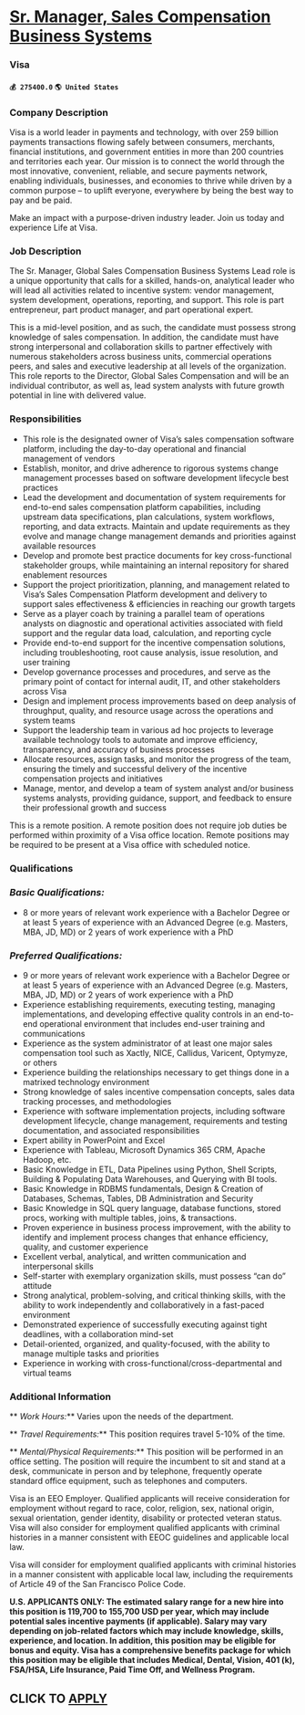 # [Sr. Manager, Sales Compensation Business Systems](https://www.remotewlb.com/apply/sr-manager-sales-compensation-business-systems-80916)  
### Visa  
#### `💰 275400.0` `🌎 United States`  

### Company Description

Visa is a world leader in payments and technology, with over 259 billion payments transactions flowing safely between consumers, merchants, financial institutions, and government entities in more than 200 countries and territories each year. Our mission is to connect the world through the most innovative, convenient, reliable, and secure payments network, enabling individuals, businesses, and economies to thrive while driven by a common purpose – to uplift everyone, everywhere by being the best way to pay and be paid.

Make an impact with a purpose-driven industry leader. Join us today and experience Life at Visa.

### Job Description

The Sr. Manager, Global Sales Compensation Business Systems Lead role is a unique opportunity that calls for a skilled, hands-on, analytical leader who will lead all activities related to incentive system: vendor management, system development, operations, reporting, and support. This role is part entrepreneur, part product manager, and part operational expert.

This is a mid-level position, and as such, the candidate must possess strong knowledge of sales compensation. In addition, the candidate must have strong interpersonal and collaboration skills to partner effectively with numerous stakeholders across business units, commercial operations peers, and sales and executive leadership at all levels of the organization. This role reports to the Director, Global Sales Compensation and will be an individual contributor, as well as, lead system analysts with future growth potential in line with delivered value.

### Responsibilities

  * This role is the designated owner of Visa’s sales compensation software platform, including the day-to-day operational and financial management of vendors
  * Establish, monitor, and drive adherence to rigorous systems change management processes based on software development lifecycle best practices
  * Lead the development and documentation of system requirements for end-to-end sales compensation platform capabilities, including upstream data specifications, plan calculations, system workflows, reporting, and data extracts. Maintain and update requirements as they evolve and manage change management demands and priorities against available resources
  * Develop and promote best practice documents for key cross-functional stakeholder groups, while maintaining an internal repository for shared enablement resources
  * Support the project prioritization, planning, and management related to Visa’s Sales Compensation Platform development and delivery to support sales effectiveness & efficiencies in reaching our growth targets
  * Serve as a player coach by training a parallel team of operations analysts on diagnostic and operational activities associated with field support and the regular data load, calculation, and reporting cycle
  * Provide end-to-end support for the incentive compensation solutions, including troubleshooting, root cause analysis, issue resolution, and user training
  * Develop governance processes and procedures, and serve as the primary point of contact for internal audit, IT, and other stakeholders across Visa
  * Design and implement process improvements based on deep analysis of throughput, quality, and resource usage across the operations and system teams
  * Support the leadership team in various ad hoc projects to leverage available technology tools to automate and improve efficiency, transparency, and accuracy of business processes
  * Allocate resources, assign tasks, and monitor the progress of the team, ensuring the timely and successful delivery of the incentive compensation projects and initiatives
  * Manage, mentor, and develop a team of system analyst and/or business systems analysts, providing guidance, support, and feedback to ensure their professional growth and success

This is a remote position. A remote position does not require job duties be performed within proximity of a Visa office location. Remote positions may be required to be present at a Visa office with scheduled notice.

### Qualifications

###  _Basic Qualifications:_

  * 8 or more years of relevant work experience with a Bachelor Degree or at least 5 years of experience with an Advanced Degree (e.g. Masters, MBA, JD, MD) or 2 years of work experience with a PhD

###  _Preferred Qualifications:_

  * 9 or more years of relevant work experience with a Bachelor Degree or at least 5 years of experience with an Advanced Degree (e.g. Masters, MBA, JD, MD) or 2 years of work experience with a PhD
  * Experience establishing requirements, executing testing, managing implementations, and developing effective quality controls in an end-to-end operational environment that includes end-user training and communications
  * Experience as the system administrator of at least one major sales compensation tool such as Xactly, NICE, Callidus, Varicent, Optymyze, or others
  * Experience building the relationships necessary to get things done in a matrixed technology environment
  * Strong knowledge of sales incentive compensation concepts, sales data tracking processes, and methodologies
  * Experience with software implementation projects, including software development lifecycle, change management, requirements and testing documentation, and associated responsibilities
  * Expert ability in PowerPoint and Excel
  * Experience with Tableau, Microsoft Dynamics 365 CRM, Apache Hadoop, etc.
  * Basic Knowledge in ETL, Data Pipelines using Python, Shell Scripts, Building & Populating Data Warehouses, and Querying with BI tools.
  * Basic Knowledge in RDBMS fundamentals, Design & Creation of Databases, Schemas, Tables, DB Administration and Security
  * Basic Knowledge in SQL query language, database functions, stored procs, working with multiple tables, joins, & transactions.
  * Proven experience in business process improvement, with the ability to identify and implement process changes that enhance efficiency, quality, and customer experience
  * Excellent verbal, analytical, and written communication and interpersonal skills
  * Self-starter with exemplary organization skills, must possess “can do” attitude
  * Strong analytical, problem-solving, and critical thinking skills, with the ability to work independently and collaboratively in a fast-paced environment
  * Demonstrated experience of successfully executing against tight deadlines, with a collaboration mind-set
  * Detail-oriented, organized, and quality-focused, with the ability to manage multiple tasks and priorities
  * Experience in working with cross-functional/cross-departmental and virtual teams

### Additional Information

 ** _Work Hours:_** Varies upon the needs of the department.

 ** _Travel Requirements:_** This position requires travel 5-10% of the time.

 ** _Mental/Physical Requirements:_** This position will be performed in an office setting. The position will require the incumbent to sit and stand at a desk, communicate in person and by telephone, frequently operate standard office equipment, such as telephones and computers.

Visa is an EEO Employer. Qualified applicants will receive consideration for employment without regard to race, color, religion, sex, national origin, sexual orientation, gender identity, disability or protected veteran status. Visa will also consider for employment qualified applicants with criminal histories in a manner consistent with EEOC guidelines and applicable local law.

Visa will consider for employment qualified applicants with criminal histories in a manner consistent with applicable local law, including the requirements of Article 49 of the San Francisco Police Code.

 **U.S. APPLICANTS ONLY: The estimated salary range for a new hire into this position is 119,700 to 155,700 USD per year, which may include potential sales incentive payments (if applicable). Salary may vary depending on job-related factors which may include knowledge, skills, experience, and location. In addition, this position may be eligible for bonus and equity. Visa has a comprehensive benefits package for which this position may be eligible that includes Medical, Dental, Vision, 401 (k), FSA/HSA, Life Insurance, Paid Time Off, and Wellness Program.**

  
## CLICK TO [APPLY](https://www.remotewlb.com/apply/sr-manager-sales-compensation-business-systems-80916)

